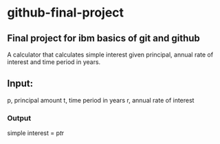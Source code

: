 # github-final-project
## Final project for ibm basics of git and github

A calculator that calculates simple interest given principal, annual rate of interest and time period in years.

## Input:
   p, principal amount
   t, time period in years
   r, annual rate of interest
   
### Output
   simple interest = p*t*r
